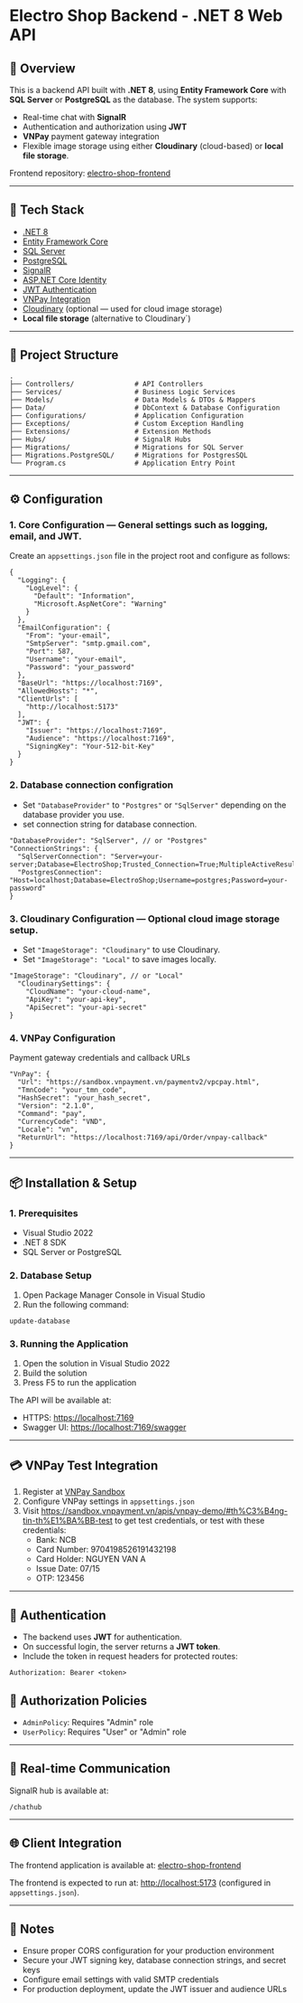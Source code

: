 # Electro Shop Backend - .NET 8 Web API

## 📌 Overview
This is a backend API built with **.NET 8**, using **Entity Framework Core** with **SQL Server** or **PostgreSQL** as the database.
The system supports:

- Real-time chat with **SignalR**
- Authentication and authorization using **JWT**
- **VNPay** payment gateway integration
- Flexible image storage using either **Cloudinary** (cloud-based) or **local file storage**.

Frontend repository: [electro-shop-frontend](https://github.com/nguyenhbtrung/electro-shop-frontend)

---

## 🚀 Tech Stack
- [.NET 8](https://dotnet.microsoft.com/download/dotnet/8.0)
- [Entity Framework Core](https://docs.microsoft.com/ef/core/)
- [SQL Server](https://www.microsoft.com/sql-server)
- [PostgreSQL](https://www.postgresql.org/)
- [SignalR](https://dotnet.microsoft.com/apps/aspnet/signalr)
- [ASP.NET Core Identity](https://docs.microsoft.com/aspnet/core/security/authentication/identity)
- [JWT Authentication](https://jwt.io/)
- [VNPay Integration](https://sandbox.vnpayment.vn/apis/docs/gioi-thieu/)
- [Cloudinary](https://cloudinary.com/) (optional — used for cloud image storage)
- **Local file storage** (alternative to Cloudinary`)

---

## 📂 Project Structure

```
.
├── Controllers/               # API Controllers
├── Services/                  # Business Logic Services
├── Models/                    # Data Models & DTOs & Mappers
├── Data/                      # DbContext & Database Configuration
├── Configurations/            # Application Configuration
├── Exceptions/                # Custom Exception Handling
├── Extensions/                # Extension Methods
├── Hubs/                      # SignalR Hubs
├── Migrations/                # Migrations for SQL Server
├── Migrations.PostgreSQL/     # Migrations for PostgresSQL
└── Program.cs                 # Application Entry Point
```

---

## ⚙️ Configuration

### 1. Core Configuration — General settings such as logging, email, and JWT.
Create an `appsettings.json` file in the project root and configure as follows:

```
{
  "Logging": {
    "LogLevel": {
      "Default": "Information",
      "Microsoft.AspNetCore": "Warning"
    }
  },
  "EmailConfiguration": {
    "From": "your-email",
    "SmtpServer": "smtp.gmail.com",
    "Port": 587,
    "Username": "your-email",
    "Password": "your_password"
  },
  "BaseUrl": "https://localhost:7169",
  "AllowedHosts": "*",
  "ClientUrls": [
    "http://localhost:5173"
  ],
  "JWT": {
    "Issuer": "https://localhost:7169",
    "Audience": "https://localhost:7169",
    "SigningKey": "Your-512-bit-Key"
  }
}
```
### 2. Database connection configration
- Set `"DatabaseProvider"` to `"Postgres"` or `"SqlServer"` depending on the database provider you use.
- set connection string for database connection.

```
"DatabaseProvider": "SqlServer", // or "Postgres"
"ConnectionStrings": {
  "SqlServerConnection": "Server=your-server;Database=ElectroShop;Trusted_Connection=True;MultipleActiveResultSets=true;TrustServerCertificate=True",
  "PostgresConnection": "Host=localhost;Database=ElectroShop;Username=postgres;Password=your-password"
}
```

### 3. Cloudinary Configuration — Optional cloud image storage setup.
- Set `"ImageStorage": "Cloudinary"` to use Cloudinary.  
- Set `"ImageStorage": "Local"` to save images locally.

```
"ImageStorage": "Cloudinary", // or "Local"
  "CloudinarySettings": {
    "CloudName": "your-cloud-name",
    "ApiKey": "your-api-key",
    "ApiSecret": "your-api-secret"
}
```

### 4. VNPay Configuration 
Payment gateway credentials and callback URLs

```
"VnPay": {
  "Url": "https://sandbox.vnpayment.vn/paymentv2/vpcpay.html",
  "TmnCode": "your_tmn_code",
  "HashSecret": "your_hash_secret",
  "Version": "2.1.0",
  "Command": "pay",
  "CurrencyCode": "VND",
  "Locale": "vn",
  "ReturnUrl": "https://localhost:7169/api/Order/vnpay-callback"
}
```

---

## 📦 Installation & Setup

### 1. Prerequisites
- Visual Studio 2022
- .NET 8 SDK
- SQL Server or PostgreSQL

### 2. Database Setup
1. Open Package Manager Console in Visual Studio
2. Run the following command:
```
update-database

```

### 3. Running the Application
1. Open the solution in Visual Studio 2022
2. Build the solution
3. Press F5 to run the application

The API will be available at:
- HTTPS: [https://localhost:7169](https://localhost:7169)
- Swagger UI: [https://localhost:7169/swagger](https://localhost:7169/swagger)

---

## 💳 VNPay Test Integration

1. Register at [VNPay Sandbox](https://sandbox.vnpayment.vn/devreg/)
2. Configure VNPay settings in `appsettings.json`
3. Visit https://sandbox.vnpayment.vn/apis/vnpay-demo/#th%C3%B4ng-tin-th%E1%BA%BB-test to get test credentials, or test with these credentials:
   - Bank: NCB
   - Card Number: 9704198526191432198
   - Card Holder: NGUYEN VAN A
   - Issue Date: 07/15
   - OTP: 123456

---

## 🔑 Authentication

* The backend uses **JWT** for authentication.
* On successful login, the server returns a **JWT token**.
* Include the token in request headers for protected routes:
```
Authorization: Bearer <token>
```

## 👥 Authorization Policies

- `AdminPolicy`: Requires "Admin" role
- `UserPolicy`: Requires "User" or "Admin" role

---

## 📡 Real-time Communication

SignalR hub is available at:
```
/chathub

```

---

## 🌐 Client Integration

The frontend application is available at: [electro-shop-frontend](https://github.com/nguyenhbtrung/electro-shop-frontend)

The frontend is expected to run at:
[http://localhost:5173](http://localhost:5173) (configured in `appsettings.json`).

---

## 📝 Notes

- Ensure proper CORS configuration for your production environment
- Secure your JWT signing key, database connection strings, and secret keys
- Configure email settings with valid SMTP credentials
- For production deployment, update the JWT issuer and audience URLs
